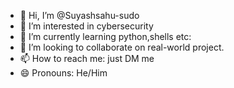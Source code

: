 - 👋 Hi, I’m @Suyashsahu-sudo
- 👀 I’m interested in cybersecurity
- 🌱 I’m currently learning python,shells etc:
- 💞️ I’m looking to collaborate on real-world project.
- 📫 How to reach me: just DM me
- 😄 Pronouns: He/Him


<!---
Suyashsahu-sudo/Suyashsahu-sudo is a ✨ special ✨ repository because its `README.md` (this file) appears on your GitHub profile.
You can click the Preview link to take a look at your changes.
--->
